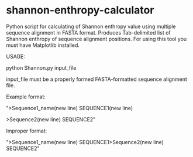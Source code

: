 shannon-enthropy-calculator
===========================

Python script for calculating of Shannon enthropy value using multiple sequence alignment in FASTA format.
Produces Tab-delimited list of Shannon enthropy of sequence alignment positions.
For using this tool you must have Matplotlib installed.

USAGE:

python Shannon.py input_file

input_file must be a properly formed FASTA-formatted sequence alignment file.

Example format:

"\>Sequence1_name(new line)
SEQUENCE1(new line)

\>Sequence2(new line)
SEQUENCE2"

Improper format:

"\>Sequence1_name(new line)
SEQUENCE1>Sequence2(new line)
SEQUENCE2"